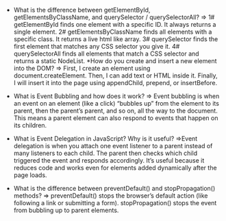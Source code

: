 * What is the difference between getElementById, getElementsByClassName, and querySelector / querySelectorAll?
=>
 1# getElementById finds one element with a specific ID. It always returns a single element.
2# getElementsByClassName finds all elements with a specific class. It returns a live html like array.
3# querySelector finds the first element that matches any CSS selector you give it.
4# querySelectorAll finds all elements that match a CSS selector and returns a static NodeList.
*How do you create and insert a new element into the DOM?
=> First, I create an element using document.createElement.
Then, I can add text or HTML inside it.
Finally, I will insert it into the page using appendChild, prepend, or insertBefore.

* What is Event Bubbling and how does it work?
=> Event bubbling is when an event on an element (like a click) “bubbles up” from the element to its parent, then the parent’s parent, and so on, all the way to the document.
This means a parent element can also respond to events that happen on its children.

* What is Event Delegation in JavaScript? Why is it useful?
=>Event delegation is when you attach one event listener to a parent instead of many listeners to each child. The parent then checks which child triggered the event and responds accordingly.
It’s useful because it reduces code and works even for elements added dynamically after the page loads.

* What is the difference between preventDefault() and stopPropagation() methods?
=> preventDefault() stops the browser’s default action (like following a link or submitting a form).
stopPropagation() stops the event from bubbling up to parent elements.
